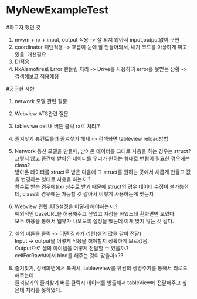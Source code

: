 # MyNewExampleTest

#하고자 했던 것
1. mvvm + rx + input, output 적용 -> 잘 되지 않아서 input,output없이 구현
2. coordinator 패턴적용 -> 흐름이 눈에 잘 안들어와서, 내가 코드를 이상하게 짜고있음. 개선필요
3. DI적용 
4. RxAlamofire로 Error 핸들링 처리 -> Drive를 사용하여 error를 못받는 상황 -> 검색해보고 적용예정


#궁금한 사항
1. network 모델 관련 질문
2. Webview ATS관련 질문
3. tableviwe cell내 버튼 클릭 rx로 처리.?
4. 즐겨찾기 뷰컨트롤러 즐겨찾기 해제 -> 검색화면 tableview reload방법



1. Network 통신 모델을 만들때, 받아온 데이터를 그대로 사용을 하는 경우는 struct?  
그렇지 않고 중간에 받아온 데이터를 우리가 원하는 형태로 변형이 필요한 경우에는 class?  
받아온 데이터를 struct로 받은 다음에 그 struct를 원하는 곳에서 새롭게 만들고 값을 변경하는 형태로 사용을 하는지.?  
함수로 받는 경우에(rx) 상수로 받기 때문에 struct의 경우 데이터 수정이 불가능한데, class의 경우에는 가능할 것 같아서 이렇게 사용하는게 맞는지  

2. Webview 관련 ATS설정을 어떻게 해야하는지.?  
예외적인 baseURL을 허용해주고 싶었고 지정을 하였느데 흰화면만 보였다.  
모두 허용을 통해서 웹뷰가 나오도록 설정을 했는데 이게 맞지 않는 것 같다.  


3. 셀의 버튼을 클릭 -> 어떤 결과가 리턴(셀의 값을 같이 전달)  
Input -> output을 어떻게 적용을 해야할지 정확하게 모르겠음.  
Output으로 셀의 아이템을 어떻게 전달할 수 있을까.?   
cellForRawAt에서 bind를 해주는 것이 맞을까>??

4. 즐겨찾기, 상세화면에서 복귀시, tablewview를 뷰컨의 생명주기를 통해서 리로드해주는데  
즐겨찾기의 즐겨찾기 버튼 클릭시 데이터를 방출해서 tableView에 전달해주고 싶은데 처리를  못하였다.  

